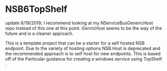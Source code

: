# NSB6TopShelf

update 6/19/2019; I recommend looking at my NServiceBusGenericHost repo instead of this one at this point. GenricHost seems to be the way of the future and is a cleaner approach.

This is a template project that can be a starter for a self hosted NSB endpoint.  Due to the variety of hosting options NSB.Host is deprecated and the recommended approach is to self host for new endpoints.  This is based off of the Particular guidance for creating a windows service using TopShelf .
